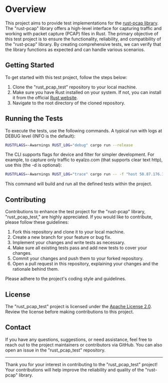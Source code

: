 # Overview

This project aims to provide test implementations for the [rust-pcap library](https://github.com/rust-pcap/pcap). 
The "rust-pcap" library offers a high-level interface for capturing traffic and working with packet capture (PCAP) files in Rust.
The primary objective of this test project is to ensure the functionality, reliability, and compatibility of the "rust-pcap" library. By creating comprehensive tests, we can verify that the library functions as expected and can handle various scenarios.

## Getting Started

To get started with this test project, follow the steps below:

1. Clone the "rust_pcap_test" repository to your local machine.
2. Make sure you have Rust installed on your system. If not, you can install it from the official [Rust website](https://www.rust-lang.org/).
3. Navigate to the root directory of the cloned repository.

## Running the Tests

To execute the tests, use the following commands.
A typical run with logs at DEBUG level (INFO is the default):

```bash
RUSTFLAGS=-Awarnings RUST_LOG="debug" cargo run --release
```

The CLI supports flags for device and filter for simpler development.
For example, to capture only traffic to eyalzo.com (that supports clear text http), use this (the -d is optional):
```bash
RUSTFLAGS=-Awarnings RUST_LOG="trace" cargo run -- -f "host 50.87.176.106 and tcp" -d "en0"
```


This command will build and run all the defined tests within the project.

## Contributing

Contributions to enhance the test project for the "rust-pcap" library, "rust_pcap_test," are highly appreciated. 
If you would like to contribute, please follow these guidelines:

1. Fork this repository and clone it to your local machine.
2. Create a new branch for your feature or bug fix.
3. Implement your changes and write tests as necessary.
4. Make sure all existing tests pass and add new tests to cover your changes.
5. Commit your changes and push them to your forked repository.
6. Open a pull request in this repository, explaining your changes and the rationale behind them.

Please adhere to the project's coding style and guidelines.

## License

The "rust_pcap_test" project is licensed under the [Apache License 2.0](LICENSE.md). 
Review the license before making contributions to this project.

## Contact

If you have any questions, suggestions, or need assistance, feel free to reach out to the project maintainers or contributors via GitHub. 
You can also open an issue in the "rust_pcap_test" repository.

---

Thank you for your interest in contributing to the "rust_pcap_test" project! 
Your contributions will help improve the reliability and quality of the "rust-pcap" library.
